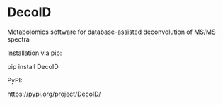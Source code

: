# DecoID
Metabolomics software for database-assisted deconvolution of MS/MS spectra

Installation via pip:

pip install DecoID

PyPI:

https://pypi.org/project/DecoID/

